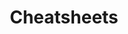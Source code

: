 ---
title: Cheatsheets
description: This page describes a cheatsheet for working with the Scala 3 compiler.
redirect_to: https://dotty.epfl.ch/docs/contributing/cheatsheet.html
---